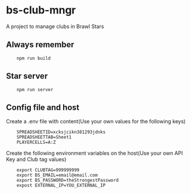 # bs-club-mngr
A project to manage clubs in Brawl Stars


## Always remember
```
    npm run build
```

## Star server
```
    npm run server
```

## Config file and host

Create a .env file with content(Use your own values for the following keys)

```
    SPREADSHEETID=xcksjcikn381293jdnks
    SPREADSHEETTAB=Sheet1
    PLAYERCELLS=A:Z
```

Create the following environment variables on the host(Use your own API Key and Club tag values)

```
    export CLUBTAG=999999999
    export BS_EMAIL=email@email.com
    export BS_PASSWORD=theStrongestPassword
    expost EXTERNAL_IP=YOU_EXTERNAL_IP
```


